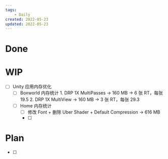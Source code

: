 ```yaml
---
tags:
    - Daily
created: 2022-05-23
updated: 2022-05-23
---
```


# Done

# WIP

- [ ] Unity 应用内存优化
    - [ ] Boxworld 内存统计
          1. DRP 1X MultiPasses -> 160 MB -> 6 张 RT，每张 19.5
          2. DRP 1X MultiView -> 160 MB -> 3 张 RT，每张 29.3
    - [ ] Home 内存统计
        - [ ] 修改 Font + 删除 Uber Shader + Default Compression -> 616 MB
        - [ ] 

# Plan

- [ ] 